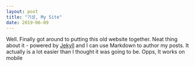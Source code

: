 ```yaml
---
layout: post
title: "기성, My Site"
date: 2019-06-09
---
```


Well. Finally got around to putting this old website together. Neat thing about it - powered by [Jekyll](http://jekyllrb.com) and I can use Markdown to author my posts. It actually is a lot easier than I thought it was going to be.
Opps, It works on mobile
